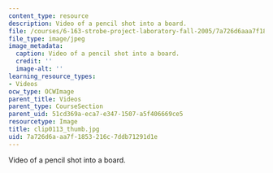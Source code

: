 ```yaml
---
content_type: resource
description: Video of a pencil shot into a board.
file: /courses/6-163-strobe-project-laboratory-fall-2005/7a726d6aaa7f1853216c7ddb71291d1e_clip0113_thumb.jpg
file_type: image/jpeg
image_metadata:
  caption: Video of a pencil shot into a board.
  credit: ''
  image-alt: ''
learning_resource_types:
- Videos
ocw_type: OCWImage
parent_title: Videos
parent_type: CourseSection
parent_uid: 51cd369a-eca7-e347-1507-a5f406669ce5
resourcetype: Image
title: clip0113_thumb.jpg
uid: 7a726d6a-aa7f-1853-216c-7ddb71291d1e
---
```

Video of a pencil shot into a board.

